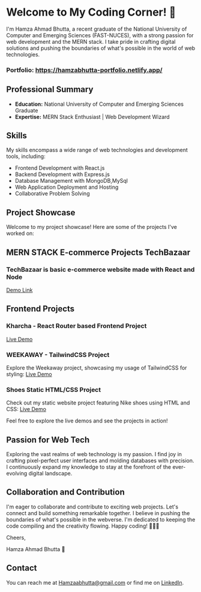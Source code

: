 # Welcome to My Coding Corner! 👋

I'm Hamza Ahmad Bhutta, a recent graduate of the National University of Computer and Emerging Sciences (FAST-NUCES), with a strong passion for web development and the MERN stack. I take pride in crafting digital solutions and pushing the boundaries of what's possible in the world of web technologies.

### Portfolio: https://hamzabhutta-portfolio.netlify.app/
## Professional Summary

- **Education:** National University of Computer and Emerging Sciences Graduate
- **Expertise:** MERN Stack Enthusiast | Web Development Wizard

## Skills

My skills encompass a wide range of web technologies and development tools, including:

- Frontend Development with React.js
- Backend Development with Express.js
- Database Management with MongoDB,MySql
- Web Application Deployment and Hosting
- Collaborative Problem Solving
 

## Project Showcase

Welcome to my project showcase! Here are some of the projects I've worked on:

## MERN STACK  E-commerce  Projects TechBazaar
### TechBazaar is basic e-commerce website made with React and Node 
[Demo Link](https://techbazaar2-03b6a14861c6.herokuapp.com/)


## Frontend Projects
### Kharcha - React Router based Frontend Project
[Live Demo](https://kharchaa.netlify.app/)

### WEEKAWAY - TailwindCSS Project
Explore the Weekaway project, showcasing my usage of TailwindCSS for styling:
[Live Demo](https://weekaway2.netlify.app/)

### Shoes Static HTML/CSS Project
Check out my static website project featuring Nike shoes using HTML and CSS:
[Live Demo](https://ultimategurubhutta.github.io/NikeShoe/)

Feel free to explore the live demos and see the projects in action!

## Passion for Web Tech

Exploring the vast realms of web technology is my passion. I find joy in crafting pixel-perfect user interfaces and molding databases with precision. I continuously expand my knowledge to stay at the forefront of the ever-evolving digital landscape.

## Collaboration and Contribution
I'm eager to collaborate and contribute to exciting web projects. Let's connect and build something remarkable together. I believe in pushing the boundaries of what's possible in the webverse.
I'm dedicated to keeping the code compiling and the creativity flowing. Happy coding! 👨‍💻🎨

Cheers,

Hamza Ahmad Bhutta 🚀

## Contact

You can reach me at Hamzaabhutta@gmail.com or find me on [LinkedIn](https://www.linkedin.com/in/hamza-ahmad-bhutta-ab7694204/).

<!---
UltimateGuruBhutta/UltimateGuruBhutta is a ✨ special ✨ repository because its `README.md` (this file) appears on your GitHub profile.
You can click the Preview link to take a look at your changes.
--->
